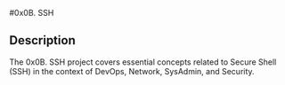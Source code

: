 #0x0B. SSH

## Description
The 0x0B. SSH project covers essential concepts related to Secure Shell (SSH) in the context of DevOps, Network, SysAdmin, and Security.
